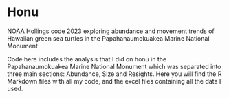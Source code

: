 # Honu
NOAA Hollings code 2023 exploring abundance and movement trends of Hawaiian green sea turtles in the Papahanaumokuakea Marine National Monument

Code here includes the analysis that I did on honu in the Papahanaumokuakea Marine National Monument which was separated into three main sections: Abundance, Size and Resights. Here you will find the R Markdown files with all my code, and the excel files containing all the data I used. 
